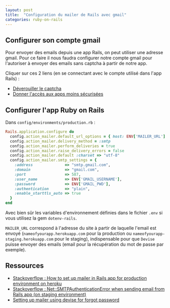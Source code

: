 ```yaml
---
layout: post
title:  "Configuration du mailer de Rails avec gmail"
categories: ruby-on-rails
---
```


## Configurer son compte gmail

Pour envoyer des emails depuis une app Rails, on peut utiliser une adresse gmail. Pour ce faire il nous faudra configurer notre compte gmail pour l'autoriser à envoyer des emails sans captcha à partir de notre app.

Cliquer sur ces 2 liens (en se connectant avec le compte utilisé dans l'app Rails) :
* [Déverouiller le captcha](http://www.google.com/accounts/DisplayUnlockCaptcha)
* [Donner l'accès aux apps moins sécurisées](https://www.google.com/settings/u/0/security/lesssecureapps)

## Configurer l'app Ruby on Rails

Dans `config/environments/production.rb` :

```ruby
Rails.application.configure do
  config.action_mailer.default_url_options = { host: ENV['MAILER_URL'] }
  config.action_mailer.delivery_method = :smtp
  config.action_mailer.perform_deliveries = true
  config.action_mailer.raise_delivery_errors = false
  config.action_mailer.default :charset => "utf-8"
  config.action_mailer.smtp_settings = {
    :address              => "smtp.gmail.com",
    :domain               => "gmail.com",
    :port                 => 587,
    :user_name            => ENV['GMAIL_USERNAME'],
    :password             => ENV['GMAIL_PWD'],
    :authentication       => "plain",
    :enable_starttls_auto => true
  }
end
```
Avec bien sûr les variables d'environnement définies dans le fichier `.env` si vous utilisez la gem `dotenv-rails`.

`MAILER_URL` correspond à l'adresse du site à partir de laquelle l'email est envoyé (`nameofyourapp.herokuapp.com` pour la production ou `nameofyourapp-staging.herokuapp.com` pour le staging), indispensable pour que `Devise` puisse envoyer des emails (email pour la récupération du mot de passe par exemple).

## Ressources

* [Stackoverflow : How to set up mailer in Rails app for production environment on heroku](https://stackoverflow.com/questions/11997192/how-to-set-up-mailer-in-rails-app-for-production-environment-on-heroku)
* [Stackoverflow : Net::SMTPAuthenticationError when sending email from Rails app (on staging environment)](https://stackoverflow.com/questions/18124878/netsmtpauthenticationerror-when-sending-email-from-rails-app-on-staging-envir)
* [Setting up mailer using devise for forgot password](https://rubyonrailshelp.wordpress.com/2014/01/02/setting-up-mailer-using-devise-for-forgot-password/)
